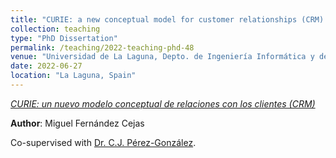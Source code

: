 ```yaml
---
title: "CURIE: a new conceptual model for customer relationships (CRM) [PhD Dissertation supervised in 2022]"
collection: teaching
type: "PhD Dissertation"
permalink: /teaching/2022-teaching-phd-48
venue: "Universidad de La Laguna, Depto. de Ingeniería Informática y de Sistemas"
date: 2022-06-27
location: "La Laguna, Spain"
---
```

[*CURIE: un nuevo modelo conceptual de relaciones con los clientes (CRM)*](https://portalciencia.ull.es/documentos/645d28a665ed332dc9f80576?lang=en)

 **Author**: Miguel Fernández Cejas
 
 Co-supervised with [Dr. C.J. Pérez-González](https://portalciencia.ull.es/investigadores/81040/detalle).